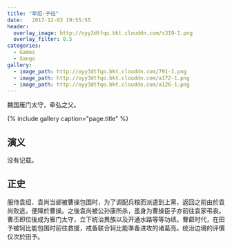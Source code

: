```yaml
---
title: "牽招·子经"
date:   2017-12-03 19:55:55
header:
  overlay_image: http://oyy3dtfqo.bkt.clouddn.com/s319-1.png
  overlay_filter: 0.5
categories:
  - Games
  - Sango
gallery:
  - image_path: http://oyy3dtfqo.bkt.clouddn.com/791-1.png
  - image_path: http://oyy3dtfqo.bkt.clouddn.com/a172-1.png
  - image_path: http://oyy3dtfqo.bkt.clouddn.com/a126-1.png
---
```


魏国雁门太守，牵弘之父。

{% include gallery caption="page.title" %}

## 演义

没有记载。

## 正史

服侍袁绍、袁尚当邺被曹操包围时，为了调配兵粮而派遣到上黨，返回之前由於袁尚败逃，便降於曹操。之後袁尚被公孙康所杀，虽身为曹操臣子亦前往袁家弔丧。曹丕即位後成为雁门太守，立下统治異族以及开通水路等等功绩。曹叡时代，在田予被轲比能包围时前往救援，戒备联合轲比能準备进攻的诸葛亮。统治边境的评價仅次於田予。